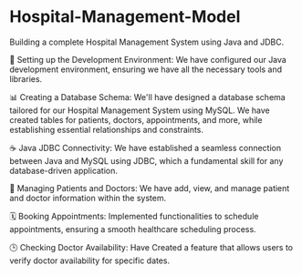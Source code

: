 # Hospital-Management-Model

Building a complete Hospital Management System using Java and JDBC. 

🔧 Setting up the Development Environment: We have configured our Java development environment, ensuring we have all the necessary tools and libraries.

📊 Creating a Database Schema: We'll have designed a database schema tailored for our Hospital Management System using MySQL. We have created tables for patients, doctors, appointments, and more, while establishing essential relationships and constraints.

☕ Java JDBC Connectivity: We have established a seamless connection between Java and MySQL using JDBC, which a fundamental skill for any database-driven application.

🏥 Managing Patients and Doctors: We have add, view, and manage patient and doctor information within the system.

🗓 Booking Appointments: Implemented functionalities to schedule appointments, ensuring a smooth healthcare scheduling process.

🕒 Checking Doctor Availability: Have Created a feature that allows users to verify doctor availability for specific dates.